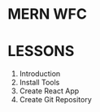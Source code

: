# MERN WFC

# LESSONS

1. Introduction
2. Install Tools
3. Create React App
4. Create Git Repository

